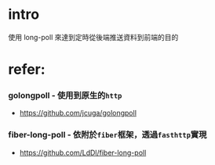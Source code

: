 # intro

使用 long-poll 來達到定時從後端推送資料到前端的目的

# refer:
### golongpoll - 使用到原生的`http`
- https://github.com/jcuga/golongpoll
### fiber-long-poll - 依附於`fiber`框架，透過`fasthttp`實現
- https://github.com/LdDl/fiber-long-poll